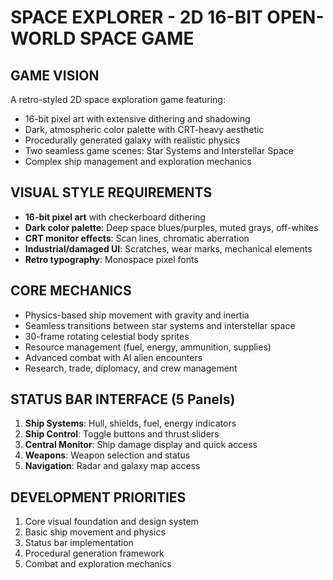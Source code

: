 # SPACE EXPLORER - 2D 16-BIT OPEN-WORLD SPACE GAME

## GAME VISION
A retro-styled 2D space exploration game featuring:
- 16-bit pixel art with extensive dithering and shadowing
- Dark, atmospheric color palette with CRT-heavy aesthetic
- Procedurally generated galaxy with realistic physics
- Two seamless game scenes: Star Systems and Interstellar Space
- Complex ship management and exploration mechanics

## VISUAL STYLE REQUIREMENTS
- **16-bit pixel art** with checkerboard dithering
- **Dark color palette**: Deep space blues/purples, muted grays, off-whites
- **CRT monitor effects**: Scan lines, chromatic aberration
- **Industrial/damaged UI**: Scratches, wear marks, mechanical elements
- **Retro typography**: Monospace pixel fonts

## CORE MECHANICS
- Physics-based ship movement with gravity and inertia
- Seamless transitions between star systems and interstellar space
- 30-frame rotating celestial body sprites
- Resource management (fuel, energy, ammunition, supplies)
- Advanced combat with AI alien encounters
- Research, trade, diplomacy, and crew management

## STATUS BAR INTERFACE (5 Panels)
1. **Ship Systems**: Hull, shields, fuel, energy indicators
2. **Ship Control**: Toggle buttons and thrust sliders
3. **Central Monitor**: Ship damage display and quick access
4. **Weapons**: Weapon selection and status
5. **Navigation**: Radar and galaxy map access

## DEVELOPMENT PRIORITIES
1. Core visual foundation and design system
2. Basic ship movement and physics
3. Status bar implementation
4. Procedural generation framework
5. Combat and exploration mechanics